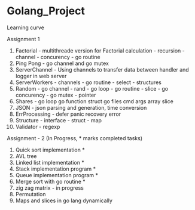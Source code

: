 # Golang_Project
Learning curve

Assignment 1

1. Factorial     -  multithreade version for Factorial calculation - recursion - channel -
                    concurency - go routine
2. Ping Pong     -  go channel and go mutex
3. ServerChannel -  Using channels to transfer data between handler and logger in web server
4. ServerWorkers -  channels - go routine - select - structures
5. Random        -  go channel - rand - go loop - go routine - slice - 
                    go concurency - go mutex - pointer 
6. Shares        -  go loop go function struct go files cmd args array slice
7. JSON          -  json parsing and generation, time conversion 
8. ErrProcessing -  defer panic recovery error
9. Structure     -  interface - struct -  map  
10. Validator    -  regexp 



 Assignment  - 2  (In Progress, * marks completed tasks)

1. Quick sort implementation *
2. AVL tree 
3. Linked list implementation *
4. Stack implementation program *
5. Queue implementation program *
6. Merge sort with go routine *
7. zig zag matrix - in progress 
8. Permutation 
9. Maps and slices in go lang dynamically  